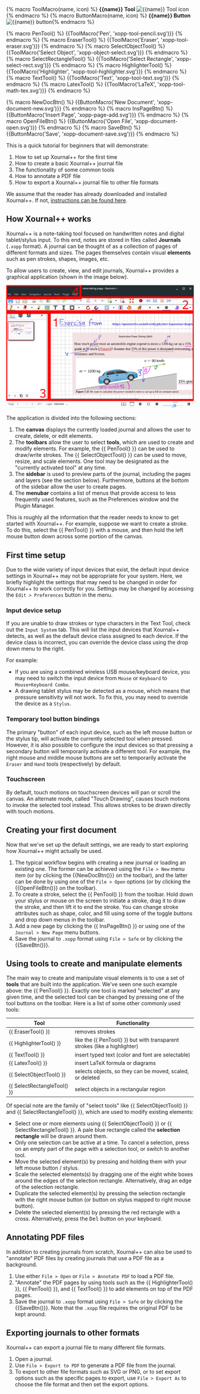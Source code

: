 {% macro ToolMacro(name, icon) %} <span class="tool-label">**{{name}} Tool** ![{{name}} Tool icon]({{tool_icon(icon)}})</span>{% endmacro %}
{% macro ButtonMacro(name, icon) %} <span class="tool-label">**{{name}} Button** ![{{name}} button]({{tool_icon(icon)}})</span>{% endmacro %}

{% macro PenTool() %} {{ToolMacro('Pen', 'xopp-tool-pencil.svg')}} {% endmacro %}
{% macro EraserTool() %} {{ToolMacro('Eraser', 'xopp-tool-eraser.svg')}} {% endmacro %}
{% macro SelectObjectTool() %} {{ToolMacro('Select Object', 'xopp-object-select.svg')}} {% endmacro %}
{% macro SelectRectangleTool() %} {{ToolMacro('Select Rectangle', 'xopp-select-rect.svg')}} {% endmacro %}
{% macro HighlighterTool() %} {{ToolMacro('Highlighter', 'xopp-tool-highlighter.svg')}} {% endmacro %}
{% macro TextTool() %} {{ToolMacro('Text', 'xopp-tool-text.svg')}} {% endmacro %}
{% macro LatexTool() %} {{ToolMacro('LaTeX', 'xopp-tool-math-tex.svg')}} {% endmacro %}

{% macro NewDocBtn() %} {{ButtonMacro('New Document', 'xopp-document-new.svg')}} {% endmacro %}
{% macro InsPageBtn() %} {{ButtonMacro('Insert Page', 'xopp-page-add.svg')}} {% endmacro %}
{% macro OpenFileBtn() %} {{ButtonMacro('Open File', 'xopp-document-open.svg')}} {% endmacro %}
{% macro SaveBtn() %} {{ButtonMacro('Save', 'xopp-document-save.svg')}} {% endmacro %}

This is a quick tutorial for beginners that will demonstrate:

1. How to set up Xournal++ for the first time
2. How to create a basic Xournal++ journal file
3. The functionality of some common tools
4. How to annotate a PDF file
5. How to export a Xournal++ journal file to other file formats

We assume that the reader has already downloaded and installed Xournal++. If
not, [instructions can be found here](../installation/index.md).

## How Xournal++ works

Xournal++ is a note-taking tool focused on handwritten notes and digital
tablet/stylus input. To this end, notes are stored in files called **Journals**
(`.xopp` format). A journal can be thought of as a collection of pages of
different formats and sizes. The pages themselves contain visual **elements**
such as pen strokes, shapes, images, etc.

To allow users to create, view, and edit journals, Xournal++ provides a
graphical application (shown in the image below).

![Image demonstrating the Xournal++ GUI](/img/guide/main_window.jpg)

The application is divided into the following sections:

1. The **canvas** displays the currently loaded journal and allows the user to
   create, delete, or edit elements.
2. The **toolbars** allow the user to select **tools**, which are used to create
   and modify elements. For example, the {{ PenTool() }} can be used to
   draw/write strokes. The {{ SelectObjectTool() }} can be used to move, resize,
   and scale elements. One tool may be designated as the "currently activated
   tool" at any time.
3. The **sidebar** is used to preview parts of the journal, including the pages
   and layers (see the section below). Furthermore, buttons at the bottom of the
   sidebar allow the user to create pages.
4. The **menubar** contains a list of menus that provide access to less
   frequently used features, such as the Preferences window and the Plugin
   Manager.

This is roughly all the information that the reader needs to know to get started
with Xournal++. For example, suppose we want to create a stroke. To do this,
select the {{ PenTool() }} with a mouse, and then hold the left mouse button
down across some portion of the canvas.

## First time setup

Due to the wide variety of input devices that exist, the default input device
settings in Xournal++ may not be appropriate for your system. Here, we briefly
highlight the settings that may need to be changed in order for Xournal++ to
work correctly for you. Settings may be changed by accessing the `Edit >
Preferences` button in the menu.

### Input device setup

If you are unable to draw strokes or type characters in the Text Tool, check out
the `Input System` tab. This will list the input devices that Xournal++ detects,
as well as the default device class assigned to each device. If the device class
is incorrect, you can override the device class using the drop down menu to the
right.

For example:

* If you are using a combined wireless USB mouse/keyboard device, you may need
  to switch the input device from `Mouse` or `Keyboard` to `Mouse+Keyboard
  Combo`.
* A drawing tablet stylus may be detected as a mouse, which means that pressure
  sensitivity will not work. To fix this, you may need to override the device as
  a `Stylus`.

### Temporary tool button bindings

The primary "button" of each input device, such as the left mouse button or the
stylus tip, will activate the currently selected tool when pressed. However, it
is also possible to configure the input devices so that pressing a secondary
button will temporarily activate a different tool. For example, the right mouse
and middle mouse buttons are set to temporarily activate the `Eraser` and `Hand`
tools (respectively) by default.

### Touchscreen

By default, touch motions on touchscreen devices will pan or scroll the canvas.
An alternate mode, called "Touch Drawing", causes touch motions to invoke the
selected tool instead. This allows strokes to be drawn directly with touch
motions.

## Creating your first document

Now that we've set up the default settings, we are ready to start exploring how
Xournal++ might actually be used.

1. The typical workflow begins with creating a new journal or loading an
   existing one. The former can be achieved using the `File > New` menu item (or
   by clicking the {{NewDocBtn()}} on the toolbar), and the latter can be done
   by using one of the `File > Open` options (or by clicking the
   {{OpenFileBtn()}} on the toolbar).
2. To create a stroke, select the {{ PenTool() }} from the toolbar. Hold down
   your stylus or mouse on the screen to initiate a stroke, drag it to draw the
   stroke, and then lift it to end the stroke. You can change stroke attributes
   such as shape, color, and fill using some of the toggle buttons and drop down
   menus in the toolbar.
3. Add a new page by clicking the {{ InsPageBtn() }} or using one of the
   `Journal > New Page` menu buttons.
4. Save the journal to `.xopp` format using `File > Safe` or by clicking the
   {{SaveBtn()}}.

## Using tools to create and manipulate elements

The main way to create and manipulate visual elements is to use a set of
**tools** that are built into the application. We've seen one such example
above: the {{ PenTool() }}. Exactly one tool is marked "selected" at any given
time, and the selected tool can be changed by pressing one of the tool buttons
on the toolbar. Here is a list of some other commonly used tools:

| Tool                        | Functionality                                                              |
|-----------------------------|----------------------------------------------------------------------------|
| {{ EraserTool() }}          | removes strokes                                                            |
| {{ HighlighterTool() }}     | like the {{ PenTool() }} but with transparent strokes (like a highlighter) |
| {{ TextTool() }}            | insert typed text (color and font are selectable)                          |
| {{ LatexTool() }}           | insert LaTeX formula or diagrams                                           |
| {{ SelectObjectTool() }}    | selects objects, so they can be moved, scaled, or deleted                  |
| {{ SelectRectangleTool() }} | select objects in a rectangular region                                     |

Of special note are the family of "select tools" like {{ SelectObjectTool() }}
and {{ SelectRectangleTool() }}, which are used to modify existing elements:

* Select one or more elements using {{ SelectObjectTool() }} or {{
  SelectRectangleTool() }}. A pale blue rectangle called the **selection
  rectangle** will be drawn around them.
* Only one selection can be active at a time. To cancel a selection, press on an
  empty part of the page with a selection tool, or switch to another tool.
* Move the selected element(s) by pressing and holding them with your left
  mouse button / stylus.
* Scale the selected elements(s) by dragging one of the eight white boxes around
  the edges of the selection rectangle. Alternatively, drag an edge of the
  selection rectangle.
* Duplicate the selected element(s) by pressing the selection rectangle with
  the right mouse button (or button on stylus mapped to right mouse button).
* Delete the selected element(s) by pressing the red rectangle with a cross.
  Alternatively, press the <kbd>Del</kbd> button on your keyboard.

<!-- TODO: we can probably include a "tutorial worksheet" that the user can play with -->

## Annotating PDF files

In addition to creating journals from scratch, Xournal++ can also be used to
"annotate" PDF files by creating journals that use a PDF file as a background.

1. Use either `File > Open` or `File > Annotate PDF` to load a PDF file.
2. "Annotate" the PDF pages by using tools such as the {{ HighlighterTool()
   }}, {{ PenTool() }}, and {{ TextTool() }} to add elements on top of the PDF
   pages.
3. Save the journal to `.xopp` format using `File > Safe` or by clicking the
   {{SaveBtn()}}. Note that the `.xopp` file requires the original PDF to be
   kept around.

## Exporting journals to other formats

Xournal++ can export a journal file to many different file formats.

1. Open a journal.
2. Use `File > Export to PDF` to generate a PDF file from the journal.
3. To export to other file formats such as SVG or PNG, or to set export options
   such as the specific pages to export, use `File > Export As` to choose the
   file format and then set the export options.
